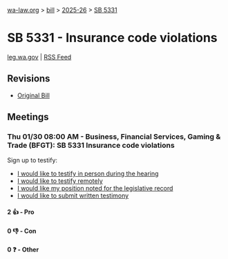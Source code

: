 [wa-law.org](/) > [bill](/bill/) > [2025-26](/bill/2025-26/) > [SB 5331](/bill/2025-26/sb/5331/)

# SB 5331 - Insurance code violations
[leg.wa.gov](https://app.leg.wa.gov/billsummary?BillNumber=5331&Year=2025&Initiative=false) | [RSS Feed](./rss.xml)

## Revisions
* [Original Bill](1/)

## Meetings
### Thu 01/30 08:00 AM - Business, Financial Services, Gaming & Trade (BFGT): SB 5331 Insurance code violations
Sign up to testify:
* [I would like to testify in person during the hearing](https://app.leg.wa.gov/csi/Testifier/Add?chamber=House&mId=32585&aId=162079&caId=24957&tId=1)
* [I would like to testify remotely](https://app.leg.wa.gov/csi/Testifier/Add?chamber=House&mId=32585&aId=162079&caId=24957&tId=2)
* [I would like my position noted for the legislative record](https://app.leg.wa.gov/csi/Testifier/Add?chamber=House&mId=32585&aId=162079&caId=24957&tId=3)
* [I would like to submit written testimony](https://app.leg.wa.gov/csi/Testifier/Add?chamber=House&mId=32585&aId=162079&caId=24957&tId=4)

#### 2 👍 - Pro

#### 0 👎 - Con

#### 0 ❓ - Other
